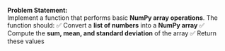 **Problem Statement:**  
Implement a function that performs basic **NumPy array operations**. The function should:
✅ Convert a **list of numbers** into a **NumPy array**
✅ Compute the **sum, mean, and standard deviation** of the array
✅ Return these values